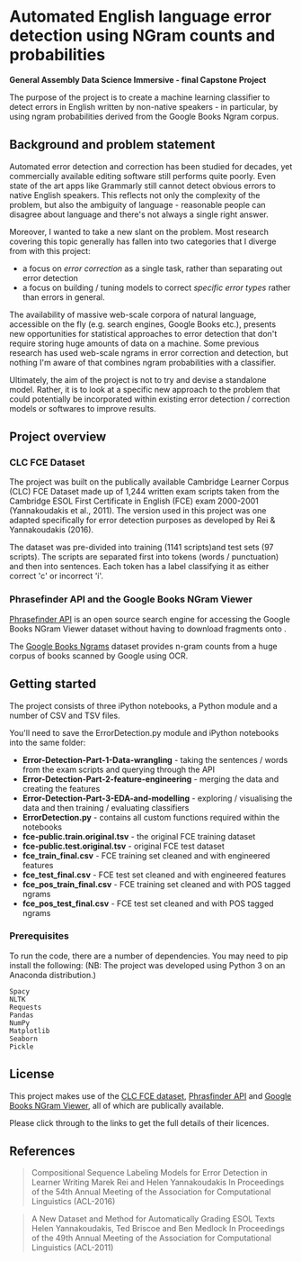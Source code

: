 # Automated English language error detection using NGram counts and probabilities

**General Assembly Data Science Immersive - final Capstone Project** 

The purpose of the project is to create a machine learning classifier to detect errors in English written by non-native speakers - in particular, by using ngram probabilities derived from the Google Books Ngram corpus. 


## Background and problem statement

Automated error detection and correction has been studied for decades, yet commercially available editing software still performs quite poorly. Even state of the art apps like Grammarly still cannot detect obvious errors to native English speakers. This reflects not only the complexity of the problem, but also the ambiguity of language - reasonable people can disagree about language and there's not always a single right answer.

Moreover, I wanted to take a new slant on the problem. Most research covering this topic generally has fallen into two categories that I diverge from with this project:

- a focus on <i>error correction</i> as a single task, rather than separating out error detection
- a focus on building / tuning models to correct <i>specific error types</i> rather than errors in general.

The availability of massive web-scale corpora of natural language, accessible on the fly (e.g. search engines, Google Books etc.), presents new opportunities for statistical approaches to error detection that don't require storing huge amounts of data on a machine. Some previous research has used web-scale ngrams in error correction and detection, but nothing I'm aware of that combines ngram probabilities with a classifier.

Ultimately, the aim of the project is not to try and devise a standalone model. Rather, it is to look at a specific new approach to the problem that could potentially be incorporated within existing error detection / correction models or softwares to improve results.

## Project overview 

### CLC FCE Dataset

The project was built on the publically available Cambridge Learner Corpus (CLC) FCE Dataset made up of 1,244 written exam scripts taken from the Cambridge ESOL First Certificate in English (FCE) exam 2000-2001 (Yannakoudakis et al., 2011). The version used in this project was one adapted specifically for error detection purposes as developed by Rei & Yannakoudakis (2016). 

The dataset was pre-divided into training (1141 scripts)and test sets (97 scripts). The scripts are separated first into tokens (words / punctuation) and then into sentences. Each token has a label classifying it as either correct 'c' or incorrect 'i'.

### Phrasefinder API and the Google Books NGram Viewer

[Phrasefinder API](http://phrasefinder.io/) is an open source search engine for accessing the Google Books NGram Viewer dataset without having to download fragments onto . 

The [Google Books Ngrams](https://books.google.com/ngrams) dataset provides n-gram counts from a huge corpus of books scanned by Google using OCR.


## Getting started

The project consists of three iPython notebooks, a Python module and a number of CSV and TSV files.

You'll need to save the ErrorDetection.py module and iPython notebooks into the same folder:

- **Error-Detection-Part-1-Data-wrangling** - taking the sentences / words from the exam scripts and querying through the API 
- **Error-Detection-Part-2-feature-engineering** - merging the data and creating the features
- **Error-Detection-Part-3-EDA-and-modelling** - exploring / visualising the data and then training / evaluating classifiers
- **ErrorDetection.py** - contains all custom functions required within the notebooks
- **fce-public.train.original.tsv** - the original FCE training dataset
- **fce-public.test.original.tsv** - original FCE test dataset
- **fce_train_final.csv** - FCE training set cleaned and with engineered features
- **fce_test_final.csv** - FCE test set cleaned and with engineered features
- **fce_pos_train_final.csv** - FCE training set cleaned and with POS tagged ngrams
- **fce_pos_test_final.csv** - FCE test set cleaned and with POS tagged ngrams

### Prerequisites

To run the code, there are a number of dependencies. You may need to pip install the following:
(NB: The project was developed using Python 3 on an Anaconda distribution.)

```
Spacy
NLTK
Requests
Pandas
NumPy
Matplotlib
Seaborn
Pickle
```

## License

This project makes use of the [CLC FCE dataset](https://ilexir.co.uk/datasets/index.html), [Phrasfinder API](http://phrasefinder.io/about) and [Google Books NGram Viewer](https://books.google.com/ngrams/info), all of which are publically available. 

Please click through to the links to get the full details of their licences.

## References

> Compositional Sequence Labeling Models for Error Detection in Learner Writing
Marek Rei and Helen Yannakoudakis
In Proceedings of the 54th Annual Meeting of the Association for Computational Linguistics (ACL-2016)

> A New Dataset and Method for Automatically Grading ESOL Texts
Helen Yannakoudakis, Ted Briscoe and Ben Medlock
In Proceedings of the 49th Annual Meeting of the Association for Computational Linguistics (ACL-2011)


